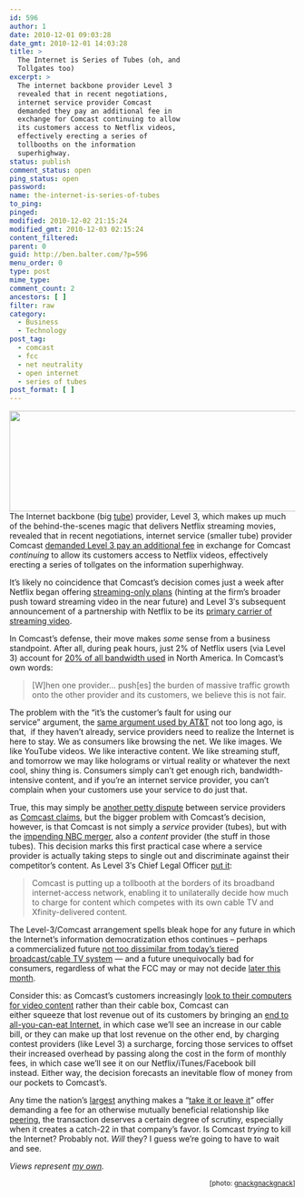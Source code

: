 ```yaml
---
id: 596
author: 1
date: 2010-12-01 09:03:28
date_gmt: 2010-12-01 14:03:28
title: >
  The Internet is Series of Tubes (oh, and
  Tollgates too)
excerpt: >
  The internet backbone provider Level 3
  revealed that in recent negotiations,
  internet service provider Comcast
  demanded they pay an additional fee in
  exchange for Comcast continuing to allow
  its customers access to Netflix videos,
  effectively erecting a series of
  tollbooths on the information
  superhighway.
status: publish
comment_status: open
ping_status: open
password:
name: the-internet-is-series-of-tubes
to_ping:
pinged:
modified: 2010-12-02 21:15:24
modified_gmt: 2010-12-03 02:15:24
content_filtered:
parent: 0
guid: http://ben.balter.com/?p=596
menu_order: 0
type: post
mime_type:
comment_count: 2
ancestors: [ ]
filter: raw
category:
  - Business
  - Technology
post_tag:
  - comcast
  - fcc
  - net neutrality
  - open internet
  - series of tubes
post_format: [ ]
---
```

[<img class="aligncenter size-full wp-image-601" title="Internet Tubes" src="http://ben.balter.com/wp-content/uploads/2010/11/3592493739_6b0b0d3f45_b.jpg" alt="" width="640" height="177" />][1]The Internet backbone (big [tube][2]) provider, Level 3, which makes up much of the behind-the-scenes magic that delivers Netflix streaming movies, revealed that in recent negotiations, internet service (smaller tube) provider Comcast [demanded Level 3 pay an additional fee][3] in exchange for Comcast *continuing* to allow its customers access to Netflix videos, effectively erecting a series of tollgates on the information superhighway.

It’s likely no coincidence that Comcast’s decision comes just a week after Netflix began offering [streaming-only plans][4] (hinting at the firm’s broader push toward streaming video in the near future) and Level 3′s subsequent announcement of a partnership with Netflix to be its [primary carrier of streaming video][5].

<!--more-->

In Comcast’s defense, their move makes *some* sense from a business standpoint. After all, during peak hours, just 2% of Netflix users (via Level 3) account for [20% of all bandwidth used][6] in North America. In Comcast’s own words:

> [W]hen one provider… push[es] the burden of massive traffic growth onto the other provider and its customers, we believe this is not fair.

The problem with the “it’s the customer’s fault for using our service” argument, the [same argument used by AT&T][7] not too long ago, is that,  if they haven’t already, service providers need to realize the Internet is here to stay. We as consumers like browsing the net. We like images. We like YouTube videos. We like interactive content. We like streaming stuff, and tomorrow we may like holograms or virtual reality or whatever the next cool, shiny thing is. Consumers simply can’t get enough rich, bandwidth-intensive content, and if you’re an internet service provider, you can’t complain when your customers use your service to do just that.

True, this may simply be [another petty dispute][8] between service providers as [Comcast claims][9], but the bigger problem with Comcast’s decision, however, is that Comcast is not simply a *service* provider (tubes), but with the [impending NBC merger][10], also a *content* provider (the stuff in those tubes). This decision marks this first practical case where a service provider is actually taking steps to single out and discriminate against their competitor’s content. As Level 3′s Chief Legal Officer [put it][11]:

> Comcast is putting up a tollbooth at the borders of its broadband internet-access network, enabling it to unilaterally decide how much to charge for content which competes with its own cable TV and Xfinity-delivered content.

The Level-3/Comcast arrangement spells bleak hope for any future in which the Internet’s information democratization ethos continues – perhaps a commercialized future [not too dissimilar from today’s tiered broadcast/cable TV system][12] — and a future unequivocally bad for consumers, regardless of what the FCC may or may not decide [later this month][13].

Consider this: as Comcast’s customers increasingly [look to their computers for video content][14] rather than their cable box, Comcast can either squeeze that lost revenue out of its customers by bringing an [end to all-you-can-eat Internet][15], in which case we’ll see an increase in our cable bill, or they can make up that lost revenue on the other end, by charging contest providers (like Level 3) a surcharge, forcing those services to offset their increased overhead by passing along the cost in the form of monthly fees, in which case we’ll see it on our Netflix/iTunes/Facebook bill instead. Either way, the decision forecasts an inevitable flow of money from our pockets to Comcast’s.

Any time the nation’s [largest][16] anything makes a “[take it or leave it][17]” offer demanding a fee for an otherwise mutually beneficial relationship like [peering][18], the transaction deserves a certain degree of scrutiny, especially when it creates a catch-22 in that company’s favor. Is Comcast *trying* to kill the Internet? Probably not. *Will* they? I guess we’re going to have to wait and see.

*Views represent [my own][19].*

<div style="text-align: right; font-size: 12px;">
  [photo: <a href="http://www.flickr.com/photos/gnackgnackgnack/3592493739/">gnackgnackgnack</a>]
</div>

 [1]: http://ben.balter.com/wp-content/uploads/2010/11/3592493739_6b0b0d3f45_b.jpg
 [2]: http://www.thedailyshow.com/watch/wed-july-12-2006/headlines---internet
 [3]: http://voices.washingtonpost.com/posttech/2010/11/comcast_hit_with_two_net_neutr.html
 [4]: http://blog.netflix.com/2010/11/new-plan-for-watching-instantly-plus.html
 [5]: http://www.wired.com/epicenter/2010/11/comcast-tollbooth/
 [6]: http://www.slate.com/id/2273314/
 [7]: http://www.nytimes.com/2009/09/03/technology/companies/03att.html?_r=1
 [8]: http://www.wired.com/threatlevel/2008/03/isp-quarrel-par/
 [9]: http://twitter.com/#!/ceciliakang/statuses/9730130310078464
 [10]: http://mediadecoder.blogs.nytimes.com/2010/11/29/netflix-partner-says-comcast-toll-threatens-online-video-delivery/
 [11]: http://www.marketwatch.com/story/level-3-communications-issues-statement-concerning-comcasts-actions-2010-11-29?reflink=MW_news_stmp
 [12]: http://io9.com/5610328/how-the-googleverizon-proposal-could-kill-the-internet-in-5-years
 [13]: http://voices.washingtonpost.com/posttech/2010/11/lawmakers_push_fcc_to_vote_on.html
 [14]: http://lifehacker.com/5667680/ditching-cable-for-the-web-how-much-can-you-save-buying-renting-or-streaming-tv
 [15]: http://www.businessinsider.com/comcast-internet-access-2010-11
 [16]: http://www.comcast.com/About/PressRelease/PressReleaseDetail.ashx?PRID=887
 [17]: http://www.comcast.net/articles/finance/20101130/US.Level.3.Comcast/
 [18]: http://en.wikipedia.org/wiki/Peering
 [19]: http://ben.balter.com/fine-print/